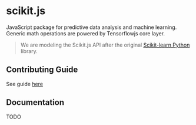 # scikit.js
JavaScript package for predictive data analysis and machine learning. Generic math operations are powered by Tensorflowjs core layer. 

> We are modeling the Scikit.js API after the original [Scikit-learn Python](https://scikit-learn.org/) library. 

## Contributing Guide
See guide [here](https://github.com/opensource9ja/scikit.js/blob/dev/CONTRIBUTING_GUIDE.md)

## Documentation
TODO
